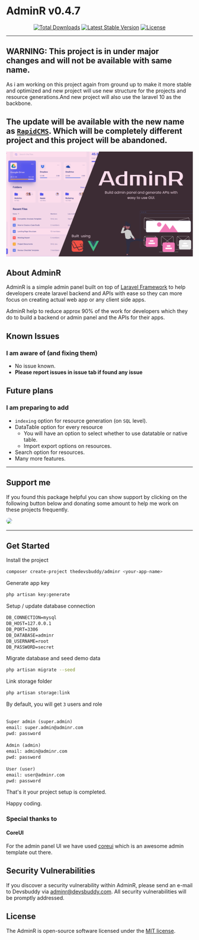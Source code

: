 # AdminR v0.4.7

<p align="center">
<a href="https://packagist.org/packages/thedevsbuddy/adminr"><img src="https://img.shields.io/packagist/dt/thedevsbuddy/adminr" alt="Total Downloads"></a>
<a href="https://packagist.org/packages/thedevsbuddy/adminr"><img src="https://img.shields.io/packagist/v/thedevsbuddy/adminr" alt="Latest Stable Version"></a>
<a href="https://packagist.org/packages/thedevsbuddy/adminr"><img src="https://img.shields.io/packagist/l/thedevsbuddy/adminr" alt="License"></a>
</p>

---

## WARNING: This project is in under major changes and will not be available with same name.

As i am working on this project again from ground up to make it more stable and optimized and new project will use new structure for the projects and resource generations.And new project will also use the laravel 10 as the backbone.

 The update will be available with the new name as [`RapidCMS`](https://github.com/thedevsbuddy/rapid-cms). Which will be completely different project and this project will be abandoned.
---

![AdminR](./public/screenshots/AdminR.svg)

## About AdminR

AdminR is a simple admin panel built on top of [Laravel Framework](https://laravel.com) to help developers create laravel backend and APIs with ease so they can more focus on creating actual web app or any client side apps.

AdminR help to reduce approx 90% of the work for developers which they do to build a backend or admin panel and the APIs for their apps.

## Known Issues

### I am aware of (and fixing them)

-   No issue known.
-   **Please report issues in issue tab if found any issue**

## Future plans

### I am preparing to add

-   `indexing` option for resource generation (on `SQL` level).
-   DataTable option for every resource
    -   You will have an option to select whether to use datatable or native table.
    -   Import export options on resources.
-   Search option for resources.
-   Many more features.

---

## Support me

If you found this package helpful you can show support by clicking on the following button below and donating some amount to help me work on these projects frequently.

<a href="https://www.buymeacoffee.com/iamspydey" target="_blank">
    <img src="https://www.buymeacoffee.com/assets/img/guidelines/download-assets-2.svg" style="height: 45px; border-radius: 12px"/>
</a>

---

## Get Started

Install the project

```bash
composer create-project thedevsbuddy/adminr <your-app-name>
```

Generate app key

```bash
php artisan key:generate
```

Setup / update database connection

```env
DB_CONNECTION=mysql
DB_HOST=127.0.0.1
DB_PORT=3306
DB_DATABASE=adminr
DB_USERNAME=root
DB_PASSWORD=secret
```

Migrate database and seed demo data

```bash
php artisan migrate --seed
```

Link storage folder

```bash
php artisan storage:link
```

By default, you will get `3` users and role

```text

Super admin (super.admin)
email: super.admin@adminr.com
pwd: password

Admin (admin)
email: admin@adminr.com
pwd: password

User (user)
email: user@adminr.com
pwd: password
```

That's it your project setup is completed.

Happy coding.

### Special thanks to

#### CoreUI

For the admin panel UI we have used [coreui](https://coreui.io) which is an awesome admin template out there.

## Security Vulnerabilities

If you discover a security vulnerability within AdminR, please send an e-mail to Devsbuddy via [adminr@devsbuddy.com](mailto:adminr@devsbuddy.com). All security vulnerabilities will be promptly addressed.

## License

The AdminR is open-source software licensed under the [MIT license](https://opensource.org/licenses/MIT).
